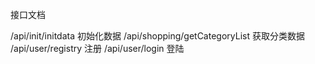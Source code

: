 接口文档

/api/init/initdata 初始化数据
/api/shopping/getCategoryList 获取分类数据
/api/user/registry 注册
/api/user/login 登陆
